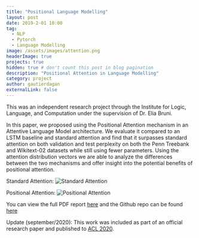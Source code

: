 ```yaml
---
title: "Positional Language Modelling"
layout: post
date: 2019-2-01 10:00
tag:
  - NLP
  - Pytorch
  - Language Modelling
image: /assets/images/attention.png
headerImage: true
projects: true
hidden: true # don't count this post in blog pagination
description: "Positional Attention in Language Modelling"
category: project
author: gautierdagan
externalLink: false
---
```


This was an independent research project through the Institute for Logic, Language, and Computation under the supervision of Dr. Elia Bruni.

In this paper, we proposed using the Positional Attention mechanism in an Attentive Language Model architecture. We evaluate it compared to an LSTM baseline and standard attention and find that it surpasses standard attention on both validation and test perplexity on both the Penn Treebank and Wikitext-02 datasets while still using fewer parameters. Using the attention distribution vectors we are able to analyze the differences between the two mechanisms and offer insight into the potential benefits of positional attention.

Standard Attention:
![Standard Attention](/assets/images/attention.png)

Positional Attention:
![Positional Attention](/assets/images/attentionpos.png)

You can view the full PDF report [here](/assets/pdfs/PAIReport.pdf) and the Github repo can be found [here](https://github.com/gautierdag/pytorch-attentive-lm)

Update (september/2020):
This work was included as part of an official research paper and published to [ACL 2020](https://aclanthology.org/2020.acl-main.39.pdf).
